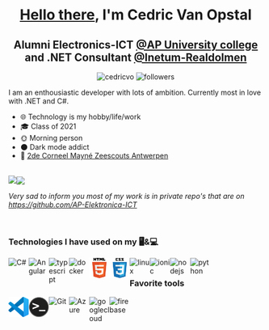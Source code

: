 <h1 align="center"><a href="https://i1.wp.com/nerdbot.com/wp-content/uploads/2020/01/1r3fn3-e1579990017466.jpg?fit=786%2C499&ssl=">Hello there</a>, I'm Cedric Van Opstal</h1>
<h2 align="center">Alumni Electronics-ICT <a href="https://www.ap.be/" target="blank">@AP University college</a> 
    <br>and .NET Consultant <a href="https://www.realdolmen.com/">@Inetum-Realdolmen</a></h2>

<p align="center">
    <img src="https://komarev.com/ghpvc/?username=CedricVO" alt="cedricvo" /> 
    <img alt="followers" src="https://img.shields.io/github/followers/CedricVO?style=social"/> 
</p>

I am an enthousiastic developer with lots of ambition. Currently most in love with .NET and C#. 
- 🌐 Technology is my hobby/life/work
- 🎓 Class of 2021
- 🌞 Morning person
- 🌑 Dark mode addict
- 🚣‍ <a href="https://zeescouts2.be/">2de Corneel Mayné Zeescouts Antwerpen</a>

<br>

<img align="left" src="https://github-readme-statistics-brown.vercel.app/api?username=CedricVO&count_private=true&show_icons=true&hide_border=true&theme=dark"/>
<img align="center" src="https://github-readme-stats.vercel.app/api/top-langs/?username=CedricVO&theme=dark&layout=compact&hide_border=true" />

*Very sad to inform you most of my work is in private repo's that are on https://github.com/AP-Elektronica-ICT*

<br>

### Technologies I have used on my 🖥&💻
<img align="left" alt="C#" width="40px" src="https://upload.wikimedia.org/wikipedia/commons/4/4f/Csharp_Logo.png"/> 
<img align="left" alt="Angular" width="40px" src="https://raw.githubusercontent.com/angular/angular/master/aio/src/assets/images/logos/angular/angular.png"/>
<img align="left" alt="typescript" width="40px" src="https://upload.wikimedia.org/wikipedia/commons/thumb/4/4c/Typescript_logo_2020.svg/1200px-Typescript_logo_2020.svg.png"/>
<img align="left" alt="docker" width="40px" src="https://axxius.nl/wp-content/uploads/2018/09/docker-logo.png"/>
<img align="left" alt="HTML5" width="40px" src="https://raw.githubusercontent.com/github/explore/80688e429a7d4ef2fca1e82350fe8e3517d3494d/topics/html/html.png"/>
<img align="left" alt="CSS3" width="40px" src="https://raw.githubusercontent.com/github/explore/80688e429a7d4ef2fca1e82350fe8e3517d3494d/topics/css/css.png" />
<img align="left" alt="linux" width="40px" src="https://www.vectorlogo.zone/logos/linux/linux-icon.svg" />
<img align="left" alt="ionic" width="40px" src="https://www.vectorlogo.zone/logos/ionicframework/ionicframework-icon.svg" />
<img align="left" alt="nodejs" width="40px" src="https://www.vectorlogo.zone/logos/nodejs/nodejs-icon.svg" />
<img align="left" alt="python" width="40px" src="https://www.vectorlogo.zone/logos/python/python-icon.svg" />

<br>

### Favorite tools
<img align="left" alt="Visual Studio Code" width="40px" src="https://raw.githubusercontent.com/github/explore/80688e429a7d4ef2fca1e82350fe8e3517d3494d/topics/visual-studio-code/visual-studio-code.png" />
<img align="left" alt="Terminal" width="40px" src="https://raw.githubusercontent.com/github/explore/80688e429a7d4ef2fca1e82350fe8e3517d3494d/topics/terminal/terminal.png" />
<img align="left" alt="Git" width="40px" src="https://www.vectorlogo.zone/logos/git-scm/git-scm-icon.svg" />
<img align="left" alt="Azure" width="40px" src="https://www.vectorlogo.zone/logos/microsoft_azure/microsoft_azure-icon.svg" />
<img align="left" alt="googlecloud" width="40px" src="https://www.vectorlogo.zone/logos/google_cloud/google_cloud-icon.svg"/>
<img align="left" alt="firebase" width="40px" src="https://www.vectorlogo.zone/logos/firebase/firebase-icon.svg"/>

<!--
**CedricVO/CedricVO** is a ✨ _special_ ✨ repository because its `README.md` (this file) appears on your GitHub profile.

Here are some ideas to get you started:

- 🔭 I’m currently working on ...
- 🌱 I’m currently learning ...
- 👯 I’m looking to collaborate on ...
- 🤔 I’m looking for help with ...
- 💬 Ask me about ...
- 📫 How to reach me: ...
- 😄 Pronouns: ...
- ⚡ Fun fact: ...
-->
